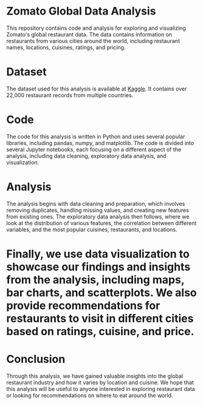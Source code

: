 # Zomato Global Data Analysis
This repository contains code and analysis for exploring and visualizing Zomato's global restaurant data. The data contains information on restaurants from various cities around the world, including restaurant names, locations, cuisines, ratings, and pricing.

# Dataset
The dataset used for this analysis is available at [Kaggle](https://www.kaggle.com/shrutimehta/zomato-restaurants-data). It contains over 22,000 restaurant records from multiple countries.

# Code
The code for this analysis is written in Python and uses several popular libraries, including pandas, numpy, and matplotlib. The code is divided into several Jupyter notebooks, each focusing on a different aspect of the analysis, including data cleaning, exploratory data analysis, and visualization.

# Analysis
The analysis begins with data cleaning and preparation, which involves removing duplicates, handling missing values, and creating new features from existing ones. The exploratory data analysis then follows, where we look at the distribution of various features, the correlation between different variables, and the most popular cuisines, restaurants, and locations.

# Finally, we use data visualization to showcase our findings and insights from the analysis, including maps, bar charts, and scatterplots. We also provide recommendations for restaurants to visit in different cities based on ratings, cuisine, and price.

# Conclusion
Through this analysis, we have gained valuable insights into the global restaurant industry and how it varies by location and cuisine. We hope that this analysis will be useful to anyone interested in exploring restaurant data or looking for recommendations on where to eat around the world.
